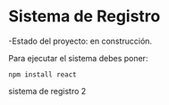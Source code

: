 <h1> Sistema de Registro</h1>

-Estado del proyecto: en construcción.

Para ejecutar el sistema debes poner:

```npm install react```  

sistema de registro 2
